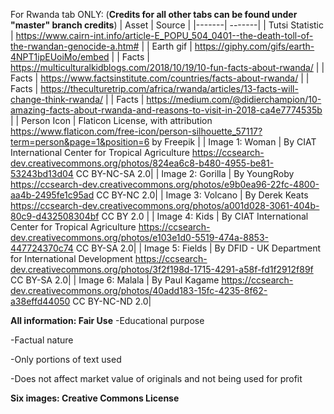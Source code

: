 For Rwanda tab ONLY: (**Credits for all other tabs can be found under "master" branch credits**) 
| Asset | Source |
|-------| -------|
| Tutsi Statistic | https://www.cairn-int.info/article-E_POPU_504_0401--the-death-toll-of-the-rwandan-genocide-a.htm# |
| Earth gif | https://giphy.com/gifs/earth-4NPT1ipEUoiMo/embed |
| Facts | https://multiculturalkidblogs.com/2018/10/19/10-fun-facts-about-rwanda/ |
| Facts | https://www.factsinstitute.com/countries/facts-about-rwanda/ |
| Facts | https://theculturetrip.com/africa/rwanda/articles/13-facts-will-change-think-rwanda/ |
| Facts | https://medium.com/@didierchampion/10-amazing-facts-about-rwanda-and-reasons-to-visit-in-2018-ca4e7774535b |
| Person Icon | Flaticon License, with attribution https://www.flaticon.com/free-icon/person-silhouette_57117?term=person&page=1&position=6 by Freepik |
| Image 1: Woman | By CIAT International Center for Tropical Agriculture https://ccsearch-dev.creativecommons.org/photos/824ea6c8-b480-4955-be81-53243bd13d04 CC BY-NC-SA 2.0|
| Image 2: Gorilla | By YoungRoby https://ccsearch-dev.creativecommons.org/photos/e9b0ea96-22fc-4800-aa4b-2495fe1c95ad CC BY-NC 2.0|
| Image 3: Volcano | By Derek Keats https://ccsearch-dev.creativecommons.org/photos/a001d028-3061-404b-80c9-d432508304bf CC BY 2.0 |
| Image 4: Kids | By CIAT International Center for Tropical Agriculture https://ccsearch-dev.creativecommons.org/photos/e103e1d0-5519-474a-8853-447724370c74 CC BY-SA 2.0|
| Image 5: Fields | By DFID - UK Department for International Development https://ccsearch-dev.creativecommons.org/photos/3f2f198d-1715-4291-a58f-fd1f2912f89f CC BY-SA 2.0|
| Image 6: Malala | By Paul Kagame https://ccsearch-dev.creativecommons.org/photos/40add183-15fc-4235-8f62-a38effd44050 CC BY-NC-ND 2.0|

**All information: Fair Use**
-Educational purpose

-Factual nature

-Only portions of text used 

-Does not affect market value of originals and not being used for profit

**Six images: Creative Commons License**
